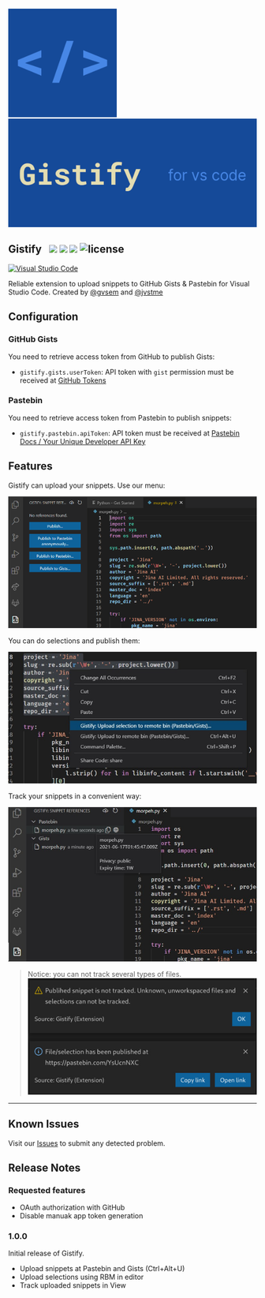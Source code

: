 
<img src="logo256.png" height="220px"><img src="images/gistify.png" height="220px">

## Gistify &nbsp; ![](https://vsmarketplacebadges.dev/version-short/GistifyAB.gistify.svg) ![](https://vsmarketplacebadges.dev/installs-short/GistifyAB.gistify.svg) ![](https://vsmarketplacebadges.dev/trending-monthly/GistifyAB.gistify.svg) ![license](https://img.shields.io/badge/license-MIT-blue)

[![Visual Studio Code](https://img.shields.io/badge/Download%20for%20Visual%20Studio%20Code-0078d7.svg?style=for-the-badge&logo=visual-studio-code&logoColor=white)](https://marketplace.visualstudio.com/items?itemName=GistifyAB.gistify)


Reliable extension to upload snippets to GitHub Gists & Pastebin for Visual Studio Code. Created by [@gvsem](https://github.com/gvsem) and [@jvstme](https://github.com/jvstme)

## Configuration

### GitHub Gists

You need to retrieve access token from GitHub to publish Gists:

* `gistify.gists.userToken`: API token with `gist` permission must be received at [GitHub Tokens](https://github.com/settings/tokens/new)

### Pastebin

You need to retrieve access token from Pastebin to publish snippets:

* `gistify.pastebin.apiToken`: API token must be received at [Pastebin Docs / Your Unique Developer API Key](https://pastebin.com/doc_api#1)

## Features

Gistify can upload your snippets. Use our menu:

![Menu usage](images/menu.png)

You can do selections and publish them:

![RMB usage](images/editor_context_menu.jpg)

Track your snippets in a convenient way:

![RMB usage](images/tracker.jpg)

> Notice: you can not track several types of files. ![RMB usage](images/tracker_warning.jpg)

-----------------------------------------------------------------------------------------------------------

## Known Issues

Visit our [Issues](https://github.com/gvsem/gistify/issues) to submit any detected problem.

## Release Notes

### Requested features

* OAuth authorization with GitHub
* Disable manuak app token generation

### 1.0.0

Initial release of Gistify.
* Upload snippets at Pastebin and Gists (Ctrl+Alt+U)
* Upload selections using RBM in editor
* Track uploaded snippets in View
